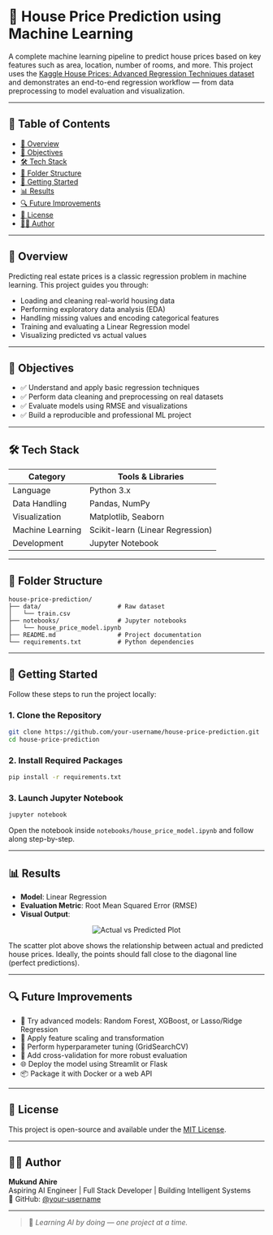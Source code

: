 # 🏡 House Price Prediction using Machine Learning

A complete machine learning pipeline to predict house prices based on key features such as area, location, number of rooms, and more. This project uses the [Kaggle House Prices: Advanced Regression Techniques dataset](https://www.kaggle.com/c/house-prices-advanced-regression-techniques) and demonstrates an end-to-end regression workflow — from data preprocessing to model evaluation and visualization.

---

## 📌 Table of Contents

- [📍 Overview](#-overview)
- [🎯 Objectives](#-objectives)
- [🛠️ Tech Stack](#-tech-stack)
- [📁 Folder Structure](#-folder-structure)
- [🚀 Getting Started](#-getting-started)
- [📊 Results](#-results)
- [🔍 Future Improvements](#-future-improvements)
- [📄 License](#-license)
- [🙋‍♂️ Author](#-author)

---

## 📍 Overview

Predicting real estate prices is a classic regression problem in machine learning. This project guides you through:
- Loading and cleaning real-world housing data
- Performing exploratory data analysis (EDA)
- Handling missing values and encoding categorical features
- Training and evaluating a Linear Regression model
- Visualizing predicted vs actual values

---

## 🎯 Objectives

- ✅ Understand and apply basic regression techniques
- ✅ Perform data cleaning and preprocessing on real datasets
- ✅ Evaluate models using RMSE and visualizations
- ✅ Build a reproducible and professional ML project

---

## 🛠️ Tech Stack

| Category       | Tools & Libraries                          |
|----------------|--------------------------------------------|
| Language        | Python 3.x                                 |
| Data Handling   | Pandas, NumPy                              |
| Visualization   | Matplotlib, Seaborn                        |
| Machine Learning| Scikit-learn (Linear Regression)           |
| Development     | Jupyter Notebook                           |

---

## 📁 Folder Structure

```
house-price-prediction/
├── data/                     # Raw dataset
│   └── train.csv
├── notebooks/                # Jupyter notebooks
│   └── house_price_model.ipynb
├── README.md                 # Project documentation
└── requirements.txt          # Python dependencies
```

---

## 🚀 Getting Started

Follow these steps to run the project locally:

### 1. Clone the Repository

```bash
git clone https://github.com/your-username/house-price-prediction.git
cd house-price-prediction
```

### 2. Install Required Packages

```bash
pip install -r requirements.txt
```

### 3. Launch Jupyter Notebook

```bash
jupyter notebook
```

Open the notebook inside `notebooks/house_price_model.ipynb` and follow along step-by-step.

---

## 📊 Results

- **Model**: Linear Regression
- **Evaluation Metric**: Root Mean Squared Error (RMSE)
- **Visual Output**:

<p align="center">
  <img src="https://via.placeholder.com/600x300.png?text=Actual+vs+Predicted+House+Prices" alt="Actual vs Predicted Plot" />
</p>

The scatter plot above shows the relationship between actual and predicted house prices. Ideally, the points should fall close to the diagonal line (perfect predictions).

---

## 🔍 Future Improvements

- 🔁 Try advanced models: Random Forest, XGBoost, or Lasso/Ridge Regression
- 🧪 Apply feature scaling and transformation
- 🎯 Perform hyperparameter tuning (GridSearchCV)
- 🧩 Add cross-validation for more robust evaluation
- 🌐 Deploy the model using Streamlit or Flask
- 📦 Package it with Docker or a web API

---

## 📄 License

This project is open-source and available under the [MIT License](LICENSE).

---

## 🙋‍♂️ Author

**Mukund Ahire**  
Aspiring AI Engineer | Full Stack Developer | Building Intelligent Systems  
🔗 GitHub: [@your-username](https://github.com/mukund-ahire)

---

> 🚀 *Learning AI by doing — one project at a time.*
